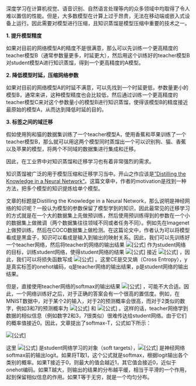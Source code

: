 深度学习在计算机视觉、语音识别、自然语言处理等内的众多领域中均取得了令人难以置信的性能。但是，大多数模型在计算上过于昂贵，无法在移动端或嵌入式设备上运行。因此需要对模型进行压缩，且知识蒸馏是模型压缩中重要的技术之一。

**1. 提升模型精度**

如果对目前的网络模型A的精度不是很满意，那么可以先训练一个更高精度的teacher模型B（通常参数量更多，时延更大），然后用这个训练好的teacher模型B对student模型A进行知识蒸馏，得到一个更高精度的A模型。

**2. 降低模型时延，压缩网络参数**

如果对目前的网络模型A的时延不满意，可以先找到一个时延更低，参数量更小的模型B，通常来讲，这种模型精度也会比较低，然后通过训练一个更高精度的teacher模型C来对这个参数量小的模型B进行知识蒸馏，使得该模型B的精度接近最原始的模型A，从而达到降低时延的目的。

**3. 标签之间的域迁移**

假如使用狗和猫的数据集训练了一个teacher模型A，使用香蕉和苹果训练了一个teacher模型B，那么就可以用这两个模型同时蒸馏出一个可以识别狗、猫、香蕉以及苹果的模型，将两个不同域的数据集进行集成和迁移。

因此，在工业界中对知识蒸馏和迁移学习也有着非常强烈的需求。





知识蒸馏被广泛的用于模型压缩和迁移学习当中。开山之作应该是[”Distilling the Knowledge in a Neural Network“](https://link.zhihu.com/?target=https%3A//arxiv.org/abs/1503.02531)。这篇文章中，作者的motivation是找到一种方法，把多个模型的知识提炼给单个模型。

文章的标题是Distilling the Knowledge in a Neural Network，那么说明是神经网络的知识呢？一般认为模型的参数保留了模型学到的知识，因此最常见的迁移学习的方式就是在一个大的数据集上先做预训练，然后使用预训练得到的参数在一个小的数据集上做微调（两个数据集往往领域不同或者任务不同）。例如先在Imagenet上做预训练，然后在COCO数据集上做检测。在这篇论文中，作者认为可以将模型看成是黑盒子，知识可以看成是输入到输出的映射关系。因此，我们可以先训练好一个teacher网络，然后将teacher的网络的输出结果 ![[公式]](https://www.zhihu.com/equation?tex=q) 作为student网络的目标，训练student网络，使得student网络的结果 ![[公式]](https://www.zhihu.com/equation?tex=p) 接近 ![[公式]](https://www.zhihu.com/equation?tex=q) ，因此，我们可以将损失函数写成 ![[公式]](https://www.zhihu.com/equation?tex=L%3DCE%28y%2C+p%29%2B%5Calpha+CE%28q%2C+p%29) 。这里CE是交叉熵（Cross Entropy），y是真实标签的onehot编码，q是teacher网络的输出结果，p是student网络的输出结果。

但是，直接使用teacher网络的softmax的输出结果 ![[公式]](https://www.zhihu.com/equation?tex=q) ，可能不大合适。因此，一个网络训练好之后，对于正确的答案会有一个很高的置信度。例如，在MNIST数据中，对于某个2的输入，对于2的预测概率会很高，而对于2类似的数字，例如3和7的预测概率为 ![[公式]](https://www.zhihu.com/equation?tex=10%5E%7B-6%7D) 和 ![[公式]](https://www.zhihu.com/equation?tex=10%5E%7B-9%7D) 。这样的话，teacher网络学到数据的相似信息（例如数字2和3，7很类似）很难传达给student网络。由于它们的概率值接近0。因此，文章提出了softmax-T，公式如下所示：

![[公式]](https://www.zhihu.com/equation?tex=q_i%3D%5Cfrac%7Bexp%28z_i%2FT%29%7D%7B%5Csum_j+exp%28z_j%2FT%29%7D) 

这里 ![[公式]](https://www.zhihu.com/equation?tex=q_i) 是student网络学习的对象（soft targets），![[公式]](https://www.zhihu.com/equation?tex=z_i) 是神经网络softmax前的输出logit。如果将T取1，这个公式就是softmax，根据logit输出各个类别的概率。如果T接近于0，则最大的值会越近1，其它值会接近0，近似于onehot编码。如果T越大，则输出的结果的分布越平缓，相当于平滑的一个作用，起到保留相似信息的作用。如果T等于无穷，就是一个均匀分布。

